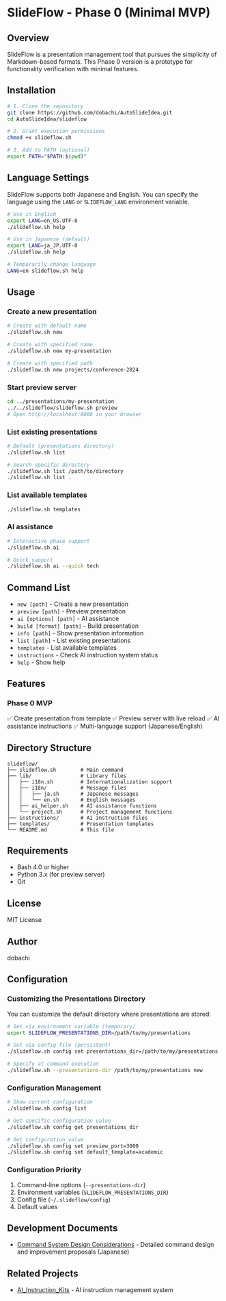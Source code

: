 # SlideFlow - Phase 0 (Minimal MVP)

## Overview

SlideFlow is a presentation management tool that pursues the simplicity of Markdown-based formats.
This Phase 0 version is a prototype for functionality verification with minimal features.

## Installation

```bash
# 1. Clone the repository
git clone https://github.com/dobachi/AutoSlideIdea.git
cd AutoSlideIdea/slideflow

# 2. Grant execution permissions
chmod +x slideflow.sh

# 3. Add to PATH (optional)
export PATH="$PATH:$(pwd)"
```

## Language Settings

SlideFlow supports both Japanese and English. You can specify the language using the `LANG` or `SLIDEFLOW_LANG` environment variable.

```bash
# Use in English
export LANG=en_US.UTF-8
./slideflow.sh help

# Use in Japanese (default)
export LANG=ja_JP.UTF-8
./slideflow.sh help

# Temporarily change language
LANG=en slideflow.sh help
```

## Usage

### Create a new presentation

```bash
# Create with default name
./slideflow.sh new

# Create with specified name
./slideflow.sh new my-presentation

# Create with specified path
./slideflow.sh new projects/conference-2024
```

### Start preview server

```bash
cd ../presentations/my-presentation
../../slideflow/slideflow.sh preview
# Open http://localhost:8000 in your browser
```

### List existing presentations

```bash
# Default (presentations directory)
./slideflow.sh list

# Search specific directory
./slideflow.sh list /path/to/directory
./slideflow.sh list .
```

### List available templates

```bash
./slideflow.sh templates
```

### AI assistance

```bash
# Interactive phase support
./slideflow.sh ai

# Quick support
./slideflow.sh ai --quick tech
```

## Command List

- `new [path]` - Create a new presentation
- `preview [path]` - Preview presentation
- `ai [options] [path]` - AI assistance
- `build [format] [path]` - Build presentation
- `info [path]` - Show presentation information
- `list [path]` - List existing presentations
- `templates` - List available templates
- `instructions` - Check AI instruction system status
- `help` - Show help

## Features

### Phase 0 MVP
✅ Create presentation from template
✅ Preview server with live reload
✅ AI assistance instructions
✅ Multi-language support (Japanese/English)

## Directory Structure

```
slideflow/
├── slideflow.sh        # Main command
├── lib/                # Library files
│   ├── i18n.sh         # Internationalization support
│   ├── i18n/           # Message files
│   │   ├── ja.sh       # Japanese messages
│   │   └── en.sh       # English messages
│   ├── ai_helper.sh    # AI assistance functions
│   └── project.sh      # Project management functions
├── instructions/       # AI instruction files
├── templates/          # Presentation templates
└── README.md           # This file
```

## Requirements

- Bash 4.0 or higher
- Python 3.x (for preview server)
- Git

## License

MIT License

## Author

dobachi

## Configuration

### Customizing the Presentations Directory

You can customize the default directory where presentations are stored:

```bash
# Set via environment variable (temporary)
export SLIDEFLOW_PRESENTATIONS_DIR=/path/to/my/presentations

# Set via config file (persistent)
./slideflow.sh config set presentations_dir=/path/to/my/presentations

# Specify at command execution
./slideflow.sh --presentations-dir /path/to/my/presentations new
```

### Configuration Management

```bash
# Show current configuration
./slideflow.sh config list

# Get specific configuration value
./slideflow.sh config get presentations_dir

# Set configuration value
./slideflow.sh config set preview_port=3000
./slideflow.sh config set default_template=academic
```

### Configuration Priority

1. Command-line options (`--presentations-dir`)
2. Environment variables (`SLIDEFLOW_PRESENTATIONS_DIR`)
3. Config file (`~/.slideflow/config`)
4. Default values

## Development Documents

- [Command System Design Considerations](/docs/slideflow/COMMAND_DESIGN.md) - Detailed command design and improvement proposals (Japanese)

## Related Projects

- [AI_Instruction_Kits](https://github.com/dobachi/AI_Instruction_Kits) - AI instruction management system